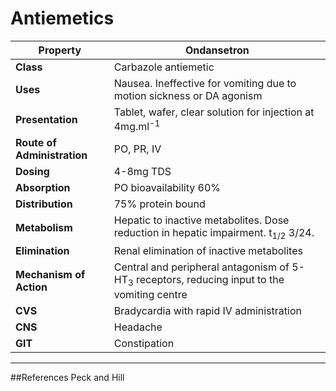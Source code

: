 # Antiemetics

|Property|Ondansetron
|--|--|
|**Class**|Carbazole antiemetic
|**Uses**|Nausea. Ineffective for vomiting due to motion sickness or DA agonism
|**Presentation**|Tablet, wafer, clear solution for injection at 4mg.ml<sup>-1</sup>
|**Route of Administration**|PO, PR, IV
|**Dosing**|4-8mg TDS
|**Absorption**|PO bioavailability 60%
|**Distribution**|75% protein bound
|**Metabolism**|Hepatic to inactive metabolites. Dose reduction in hepatic impairment. t<sub>1/2</sub> 3/24.
|**Elimination**|Renal elimination of inactive metabolites
|**Mechanism of Action**|Central and peripheral antagonism of 5-HT<sub>3</sub> receptors, reducing input to the vomiting centre
|**CVS**|Bradycardia with rapid IV administration
|**CNS**|Headache
|**GIT**|Constipation


---
##References
Peck and Hill